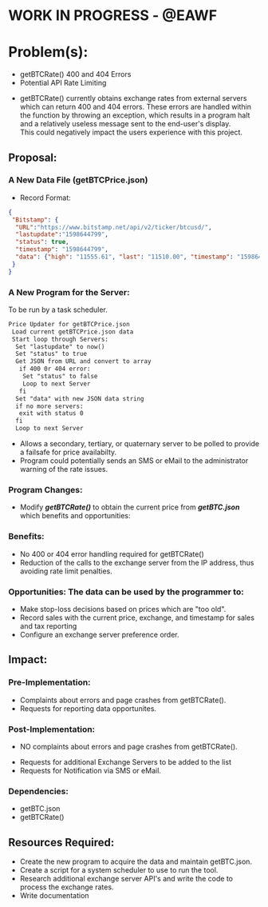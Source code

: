 # WORK IN PROGRESS - @EAWF
# Problem(s):
* getBTCRate() 400 and 404 Errors
* Potential API Rate Limiting
- getBTCRate() currently obtains exchange rates from external servers which can return 400 and 404 errors. These errors are handled within the function by throwing an exception, which results in a program halt and a relatively useless message sent to the end-user's display.<br/>This could negatively impact the users experience with this project.
## Proposal:
### A New Data File (getBTCPrice.json)
- Record Format:
```json
{
 "Bitstamp": {
  "URL":"https://www.bitstamp.net/api/v2/ticker/btcusd/",
  "lastupdate":"1598644799",
  "status": true,
  "timestamp": "1598644799",
  "data": {"high": "11555.61", "last": "11510.00", "timestamp": "1598644799", "bid": "11505.00", "vwap": "11430.48", "volume": "6512.55174336", "low": "11228.50", "ask": "11513.09", "open": "11332.26"}
 }
}
```
### A New Program for the Server:
To be run by a task scheduler.
```txt
Price Updater for getBTCPrice.json
 Load current getBTCPrice.json data
 Start loop through Servers:
  Set "lastupdate" to now()
  Set "status" to true
  Get JSON from URL and convert to array
   if 400 0r 404 error:
    Set "status" to false
    Loop to next Server
   fi
  Set "data" with new JSON data string
  if no more servers:
   exit with status 0
  fi
  Loop to next Server
```
- Allows a secondary, tertiary, or quaternary server to be polled to provide a failsafe for price availabilty.
- Program could potentially sends an SMS or eMail to the administrator warning of the rate issues.
### Program Changes:
- Modify ***getBTCRate()*** to obtain the current price from ***getBTC.json*** which benefits and opportunities:
### Benefits:
- No 400 or 404 error handling required for getBTCRate()
- Reduction of the calls to the exchange server from the IP address, thus avoiding rate limit penalties.
### Opportunities: The data can be used by the programmer to:
- Make stop-loss decisions based on prices which are "too old".
- Record sales with the current price, exchange, and timestamp for sales and tax reporting
- Configure an exchange server preference order.
## Impact:
### Pre-Implementation:
- Complaints about errors and page crashes from getBTCRate().
- Requests for reporting data opportunites.
### Post-Implementation:
* NO complaints about errors and page crashes from getBTCRate().
- Requests for additional Exchange Servers to be added to the list
- Requests for Notification via SMS or eMail.
### Dependencies:
- getBTC.json
- getBTCRate()
## Resources Required:
- Create the new program to acquire the data and maintain getBTC.json.
- Create a script for a system scheduler to use to run the tool.
- Research additional exchange server API's and write the code to process the exchange rates.
- Write documentation
